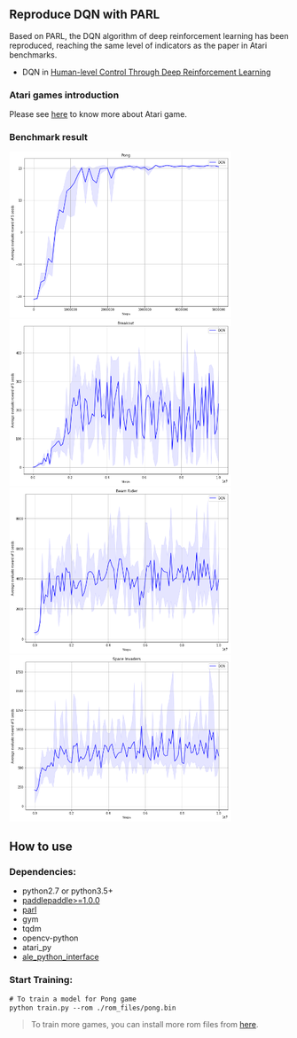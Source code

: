 ## Reproduce DQN with PARL
Based on PARL, the DQN algorithm of deep reinforcement learning has been reproduced, reaching the same level of indicators as the paper in Atari benchmarks.

+ DQN in
[Human-level Control Through Deep Reinforcement Learning](http://www.nature.com/nature/journal/v518/n7540/full/nature14236.html)

### Atari games introduction
Please see [here](https://gym.openai.com/envs/#atari) to know more about Atari game.

### Benchmark result

<img src=".benchmark/DQN_Pong.png" width = "400" height ="300" alt="DQN_Pong" /> <img src=".benchmark/DQN_Breakout.png" width = "400" height ="300" alt="DQN_Breakout"/>
<br>
<img src=".benchmark/DQN_BeamRider.png" width = "400" height ="300" alt="DQN_BeamRider"/> <img src=".benchmark/DQN_SpaceInvaders.png" width = "400" height ="300" alt="DQN_SpaceInvaders"/>

## How to use
### Dependencies:
+ python2.7 or python3.5+
+ [paddlepaddle>=1.0.0](https://github.com/PaddlePaddle/Paddle)
+ [parl](https://github.com/PaddlePaddle/PARL)
+ gym
+ tqdm
+ opencv-python
+ atari_py
+ [ale_python_interface](https://github.com/mgbellemare/Arcade-Learning-Environment)


### Start Training:
```
# To train a model for Pong game
python train.py --rom ./rom_files/pong.bin
```
> To train more games, you can install more rom files from [here](https://github.com/openai/atari-py/tree/master/atari_py/atari_roms).
